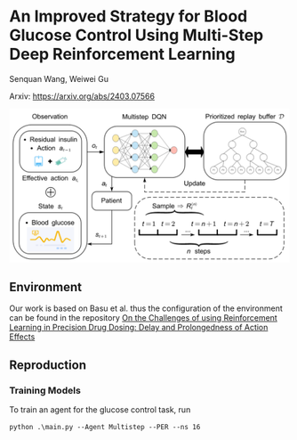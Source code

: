 # An Improved Strategy for Blood Glucose Control Using Multi-Step Deep Reinforcement Learning
Senquan Wang, Weiwei Gu

Arxiv: https://arxiv.org/abs/2403.07566

![image](MDBG.png)
## Environment
Our work is based on Basu et al. thus the configuration of the environment can be found in the repository [On the Challenges of using Reinforcement Learning in Precision Drug Dosing: Delay and Prolongedness of Action Effects](https://github.com/sumanabasu/On-the-Challenges-of-using-Reinforcement-Learning-in-Precision-Drug-Dosing-Delay-and-Prolongedness-)
## Reproduction
### Training Models
To train an agent for the glucose control task, run

```
python .\main.py --Agent Multistep --PER --ns 16
```
